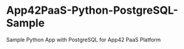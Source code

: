 App42PaaS-Python-PostgreSQL-Sample
==================================

Sample Python App with PostgreSQL for App42 PaaS Platform
